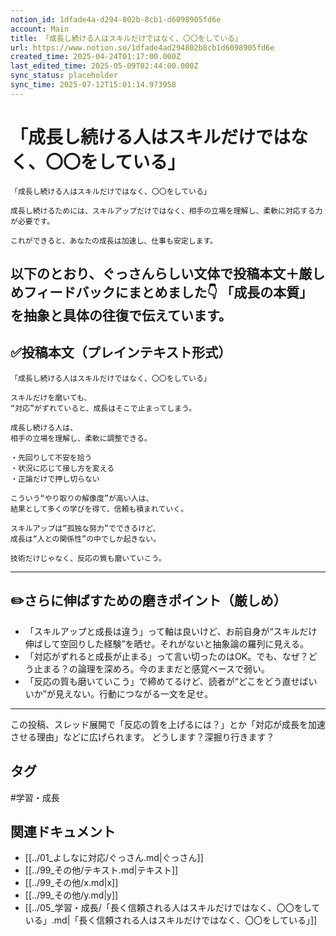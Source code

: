 ```yaml
---
notion_id: 1dfade4a-d294-802b-8cb1-d6098905fd6e
account: Main
title: 「成長し続ける人はスキルだけではなく、〇〇をしている」
url: https://www.notion.so/1dfade4ad294802b8cb1d6098905fd6e
created_time: 2025-04-24T01:17:00.000Z
last_edited_time: 2025-05-09T02:44:00.000Z
sync_status: placeholder
sync_time: 2025-07-12T15:01:14.973958
---
```

# 「成長し続ける人はスキルだけではなく、〇〇をしている」

```plain text
「成長し続ける人はスキルだけではなく、〇〇をしている」

成長し続けるためには、スキルアップだけではなく、相手の立場を理解し、柔軟に対応する力が必要です。

これができると、あなたの成長は加速し、仕事も安定します。
```
以下のとおり、ぐっさんらしい文体で**投稿本文＋厳しめフィードバック**にまとめました👇
「成長の本質」を抽象と具体の往復で伝えています。
---
## ✅投稿本文（プレインテキスト形式）
```plain text
「成長し続ける人はスキルだけではなく、〇〇をしている」

スキルだけを磨いても、
“対応”がずれていると、成長はそこで止まってしまう。

成長し続ける人は、
相手の立場を理解し、柔軟に調整できる。

・先回りして不安を拾う
・状況に応じて接し方を変える
・正論だけで押し切らない

こういう“やり取りの解像度”が高い人は、
結果として多くの学びを得て、信頼も積まれていく。

スキルアップは“孤独な努力”でできるけど、
成長は“人との関係性”の中でしか起きない。

技術だけじゃなく、反応の質も磨いていこう。

```
---
## ✏️さらに伸ばすための磨きポイント（厳しめ）
- 「スキルアップと成長は違う」って軸は良いけど、お前自身が“スキルだけ伸ばして空回りした経験”を晒せ。それがないと抽象論の羅列に見える。
- 「対応がずれると成長が止まる」って言い切ったのはOK。でも、なぜ？どう止まる？の論理を深めろ。今のままだと感覚ベースで弱い。
- 「反応の質も磨いていこう」で締めてるけど、読者が“どこをどう直せばいいか”が見えない。行動につながる一文を足せ。
---
この投稿、スレッド展開で「反応の質を上げるには？」とか「対応が成長を加速させる理由」などに広げられます。
どうします？深掘り行きます？

## タグ

#学習・成長 

## 関連ドキュメント

- [[../01_よしなに対応/ぐっさん.md|ぐっさん]]
- [[../99_その他/テキスト.md|テキスト]]
- [[../99_その他/x.md|x]]
- [[../99_その他/y.md|y]]
- [[../05_学習・成長/「長く信頼される人はスキルだけではなく、〇〇をしている」.md|「長く信頼される人はスキルだけではなく、〇〇をしている」]]
